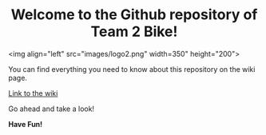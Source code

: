 <h1 align="center">Welcome to the Github repository of Team 2 Bike!</h1>

<img align="left" src="images/logo2.png" width=350" height="200">

You can find everything you need to know about this repository on the wiki page.
                                
[Link to the wiki](https://github.com/gxc-challenge-winter21/gxc-team-2/wiki)
                                
Go ahead and take a look!

**Have Fun!**
